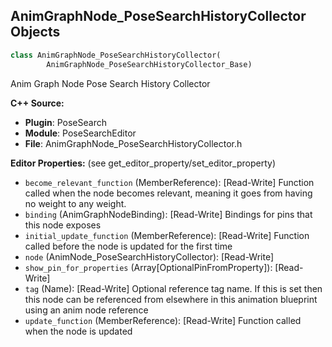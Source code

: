 ## AnimGraphNode_PoseSearchHistoryCollector Objects

```python
class AnimGraphNode_PoseSearchHistoryCollector(
        AnimGraphNode_PoseSearchHistoryCollector_Base)
```

Anim Graph Node Pose Search History Collector

**C++ Source:**

- **Plugin**: PoseSearch
- **Module**: PoseSearchEditor
- **File**: AnimGraphNode_PoseSearchHistoryCollector.h

**Editor Properties:** (see get_editor_property/set_editor_property)

- ``become_relevant_function`` (MemberReference):  [Read-Write] Function called when the node becomes relevant, meaning it goes from having no weight to any weight.
- ``binding`` (AnimGraphNodeBinding):  [Read-Write] Bindings for pins that this node exposes
- ``initial_update_function`` (MemberReference):  [Read-Write] Function called before the node is updated for the first time
- ``node`` (AnimNode_PoseSearchHistoryCollector):  [Read-Write]
- ``show_pin_for_properties`` (Array[OptionalPinFromProperty]):  [Read-Write]
- ``tag`` (Name):  [Read-Write] Optional reference tag name. If this is set then this node can be referenced from elsewhere in this animation blueprint using an anim node reference
- ``update_function`` (MemberReference):  [Read-Write] Function called when the node is updated

<a id="unreal.AnimGraphNode_PoseSearchComponentSpaceHistoryCollector"></a>